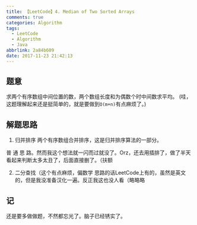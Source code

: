 ```yaml
---
title: 【LeetCode】4. Median of Two Sorted Arrays
comments: true
categories: Algorithm
tags:
  - LeetCode
  - Algorithm
  - Java
abbrlink: 2a84b609
date: 2017-11-23 21:42:13
---
```


## 题意
求两个有序数组中间位置的数，两个数组长度和为偶数个时中间数求平均。
(哇，这题理解起来还是挺简单的，就是要做到`O(m+n)`有点麻烦了。)

## 解题思路
1. 归并排序
两个有序数组合并排序，这是归并排序算法的一部分。

普 通 思 路。然而我这个想法就一闪而过就没了。Orz，还去用插排了，做了半天看起来判断太多太丑了，后面直接删了。（扶额

2. 二分查找（这个有点麻烦，偏数学
思路的话LeetCode上有的，虽然是英文的，但是我没准备汉化一遍。反正我这也没人看（略略略

## 记
还是要多做做题，不然都忘光了。脑子已经锈实了。

